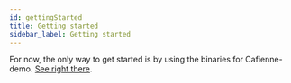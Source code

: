 ```yaml
---
id: gettingStarted
title: Getting started
sidebar_label: Getting started 
---
```


For now, the only way to get started is by using the binaries for Cafienne-demo. [See right there](http://localhost:3000/docs/ObtainingCafDemo.html).
